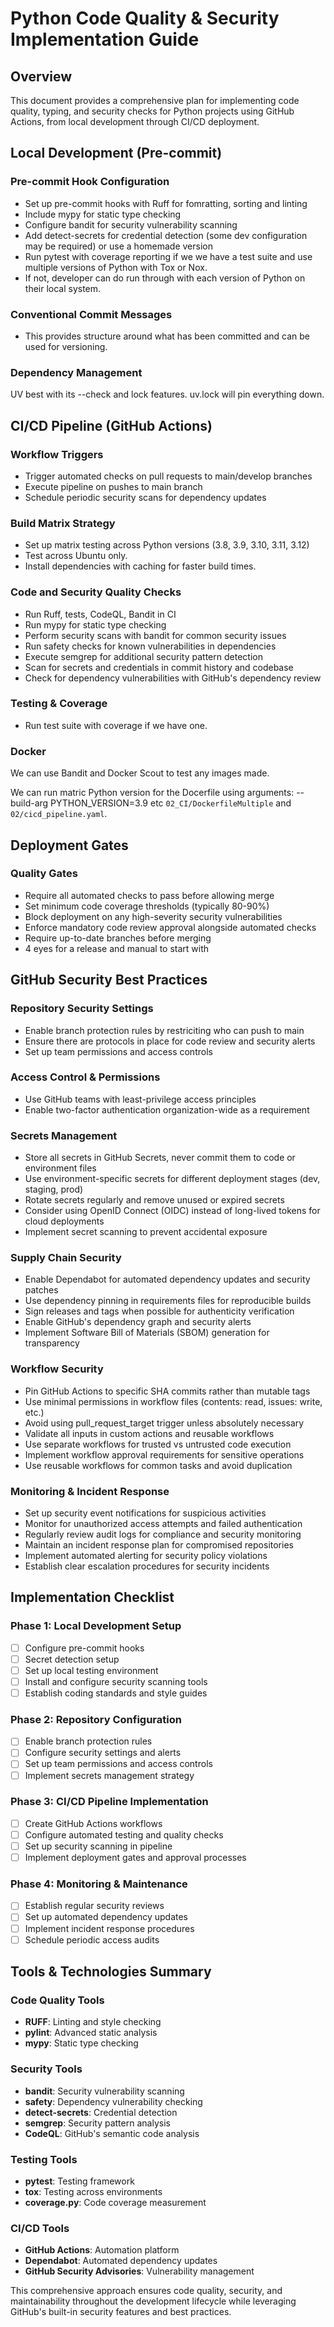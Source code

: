 # Python Code Quality & Security Implementation Guide

## Overview
This document provides a comprehensive plan for implementing code quality, typing, and security checks for Python projects using GitHub Actions, from local development through CI/CD deployment.

## Local Development (Pre-commit)

### Pre-commit Hook Configuration
- Set up pre-commit hooks with Ruff for fomratting, sorting and linting
- Include mypy for static type checking
- Configure bandit for security vulnerability scanning
- Add detect-secrets for credential detection (some dev configuration may be required) or use a homemade version
- Run pytest with coverage reporting if we we have a test suite and use multiple versions of Python with Tox or Nox.
- If not, developer can do run through with each version of Python on their local system.

### Conventional Commit Messages

- This provides structure around what has been committed and can be used for versioning.

### Dependency Management

UV best with its --check and lock features. uv.lock will pin everything down.


## CI/CD Pipeline (GitHub Actions)

### Workflow Triggers
- Trigger automated checks on pull requests to main/develop branches
- Execute pipeline on pushes to main branch
- Schedule periodic security scans for dependency updates

### Build Matrix Strategy
- Set up matrix testing across Python versions (3.8, 3.9, 3.10, 3.11, 3.12)
- Test across Ubuntu only.
- Install dependencies with caching for faster build times.

### Code and Security Quality Checks

- Run Ruff, tests, CodeQL, Bandit in CI
- Run mypy for static type checking
- Perform security scans with bandit for common security issues
- Run safety checks for known vulnerabilities in dependencies
- Execute semgrep for additional security pattern detection
- Scan for secrets and credentials in commit history and codebase
- Check for dependency vulnerabilities with GitHub's dependency review

### Testing & Coverage

- Run test suite with coverage if we have one.

### Docker

We can use Bandit and Docker Scout to test any images made.

We can run matric Python version for the Docerfile using arguments: --build-arg PYTHON_VERSION=3.9 etc `02_CI/DockerfileMultiple` and `02/cicd_pipeline.yaml`.



## Deployment Gates

### Quality Gates
- Require all automated checks to pass before allowing merge
- Set minimum code coverage thresholds (typically 80-90%)
- Block deployment on any high-severity security vulnerabilities
- Enforce mandatory code review approval alongside automated checks
- Require up-to-date branches before merging
- 4 eyes for a release and manual to start with

## GitHub Security Best Practices

### Repository Security Settings
- Enable branch protection rules by restriciting who can push to main
- Ensure there are protocols in place for code review and security alerts
- Set up team permissions and access controls

### Access Control & Permissions
- Use GitHub teams with least-privilege access principles
- Enable two-factor authentication organization-wide as a requirement


### Secrets Management
- Store all secrets in GitHub Secrets, never commit them to code or environment files
- Use environment-specific secrets for different deployment stages (dev, staging, prod)
- Rotate secrets regularly and remove unused or expired secrets
- Consider using OpenID Connect (OIDC) instead of long-lived tokens for cloud deployments
- Implement secret scanning to prevent accidental exposure

### Supply Chain Security
- Enable Dependabot for automated dependency updates and security patches
- Use dependency pinning in requirements files for reproducible builds
- Sign releases and tags when possible for authenticity verification
- Enable GitHub's dependency graph and security alerts
- Implement Software Bill of Materials (SBOM) generation for transparency

### Workflow Security
- Pin GitHub Actions to specific SHA commits rather than mutable tags
- Use minimal permissions in workflow files (contents: read, issues: write, etc.)
- Avoid using pull_request_target trigger unless absolutely necessary
- Validate all inputs in custom actions and reusable workflows
- Use separate workflows for trusted vs untrusted code execution
- Implement workflow approval requirements for sensitive operations
- Use reusable workflows for common tasks and avoid duplication

### Monitoring & Incident Response
- Set up security event notifications for suspicious activities
- Monitor for unauthorized access attempts and failed authentication
- Regularly review audit logs for compliance and security monitoring
- Maintain an incident response plan for compromised repositories
- Implement automated alerting for security policy violations
- Establish clear escalation procedures for security incidents

## Implementation Checklist

### Phase 1: Local Development Setup
- [ ] Configure pre-commit hooks
- [ ] Secret detection setup
- [ ] Set up local testing environment
- [ ] Install and configure security scanning tools
- [ ] Establish coding standards and style guides

### Phase 2: Repository Configuration
- [ ] Enable branch protection rules
- [ ] Configure security settings and alerts
- [ ] Set up team permissions and access controls
- [ ] Implement secrets management strategy

### Phase 3: CI/CD Pipeline Implementation
- [ ] Create GitHub Actions workflows
- [ ] Configure automated testing and quality checks
- [ ] Set up security scanning in pipeline
- [ ] Implement deployment gates and approval processes

### Phase 4: Monitoring & Maintenance
- [ ] Establish regular security reviews
- [ ] Set up automated dependency updates
- [ ] Implement incident response procedures
- [ ] Schedule periodic access audits

## Tools & Technologies Summary

### Code Quality Tools
- **RUFF**: Linting and style checking
- **pylint**: Advanced static analysis
- **mypy**: Static type checking

### Security Tools
- **bandit**: Security vulnerability scanning
- **safety**: Dependency vulnerability checking
- **detect-secrets**: Credential detection
- **semgrep**: Security pattern analysis
- **CodeQL**: GitHub's semantic code analysis

### Testing Tools
- **pytest**: Testing framework
- **tox**: Testing across environments
- **coverage.py**: Code coverage measurement

### CI/CD Tools
- **GitHub Actions**: Automation platform
- **Dependabot**: Automated dependency updates
- **GitHub Security Advisories**: Vulnerability management

This comprehensive approach ensures code quality, security, and maintainability throughout the development lifecycle while leveraging GitHub's built-in security features and best practices.
